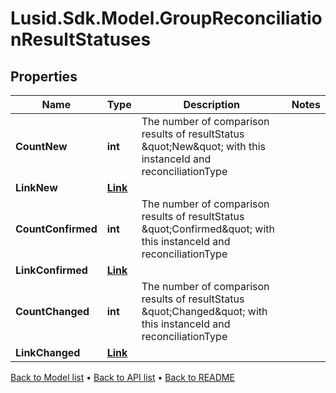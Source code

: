 # Lusid.Sdk.Model.GroupReconciliationResultStatuses

## Properties

Name | Type | Description | Notes
------------ | ------------- | ------------- | -------------
**CountNew** | **int** | The number of comparison results of resultStatus \&quot;New\&quot; with this instanceId and reconciliationType | 
**LinkNew** | [**Link**](Link.md) |  | 
**CountConfirmed** | **int** | The number of comparison results of resultStatus \&quot;Confirmed\&quot; with this instanceId and reconciliationType | 
**LinkConfirmed** | [**Link**](Link.md) |  | 
**CountChanged** | **int** | The number of comparison results of resultStatus \&quot;Changed\&quot; with this instanceId and reconciliationType | 
**LinkChanged** | [**Link**](Link.md) |  | 

[Back to Model list](../README.md#documentation-for-models) &#8226; [Back to API list](../README.md#documentation-for-api-endpoints) &#8226; [Back to README](../README.md)

